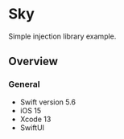 # Sky
Simple injection library example.

## Overview

### General

- Swift version 5.6
- iOS 15
- Xcode 13
- SwiftUI
